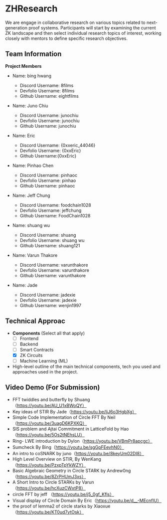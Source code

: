 # ZHResearch

We are engage in collaborative research on various topics related to next-generation proof systems. Participants will start by examining the current ZK landscape and then select individual research topics of interest, working closely with mentors to define specific research objectives. 


## Team Information


**Project Members**

- Name: bing hwang
  - Discord Username: 8films
  - Devfolio Username: 8films
  - Github Username: eightfilms


- Name: Juno Chiu
  - Discord Username: junochiu
  - Devfolio Username: junochiu
  - Github Username: junochiu

- Name: Eric
  - Discord Username: {0xxeric_44046}
  - Devfolio Username: {0xxEric}
  - Github Username:{0xxEric}
  
- Name: Pinhao Chen
  - Discord Username: pinhaoc
  - Devfolio Username: pinhao
  - Github Username: pinhaoc
  
- Name: Jeff Chung
  - Discord Username: foodchain1028
  - Devfolio Username: jeffchung
  - Github Username: FoodChain1028


- Name: shuang wu
  - Discord Username: shuang
  - Devfolio Username: shuang wu
  - Github Username: shuang121


- Name: Varun Thakore
  - Discord Username: varunthakore
  - Devfolio Username: varunthakore
  - Github Username: varunthakore


- Name: Jade
  - Discord Username: jadexie
  - Devfolio Username: jadexie
  - Github Username: wenjin1997

## Technical Approac

- **Components** (Select all that apply)
  - [ ] Frontend
  - [ ] Backend
  - [ ] Smart Contracts
  - [X] ZK Circuits
  - [ ] Machine Learning (ML)

- High-level outline of the main technical components, tech you used and approaches used in the project.


## Video Demo (For Submission)


- FFT twiddles and butterfly by Shuang（https://youtu.be/AU_U1xBWoQY）
- Key ideas of STIR By Jade（https://youtu.be/ljJ6o3HgbXg）
- Simple Code Implementation of Circle FFT By Neil（https://youtu.be/3uagD6KPXKQ）
- SIS problem and Ajtai Commitment in LatticeFold by Hao（https://youtu.be/5Os2tNEhsLU）
- Ring- LWE introduction by Dylon（https://youtu.be/VBmPr8apcgc）
- Sumcheck By Bing（https://youtu.be/sgGpFEevhN0）
- An intro to coSNARK by juno（https://youtu.be/8keyUm02DI8）
- High Level Overview on STIR, By WenKang（https://youtu.be/PzxpTpYkWZY）
- Basic Algebraic Geometry in Circle STARK by Andrew0ng（https://youtu.be/8ZrPHUmJ3xs）
- A Short Intro to Circle STARKs by Varun（https://youtu.be/hcXuzCWxtP8）
- circle FFT by jeff （https://youtu.be/j5_0gf_Kfls）
- Visual display of Circle Domain By Eric（https://youtu.be/d__-MEcnfIU）
- the proof of lemma2 of circle starks by Xiaoxue（https://youtu.be/KT0ud7ytOsk）



